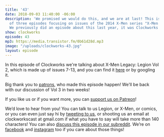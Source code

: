 ```yaml
---
title: '43'
date: 2018-09-03 11:40:00 -06:00
description: 'We promised we would do this, and we are at last! This is the first
  of three episodes focusing on issues of the 2014 X-Men series "X-Men Legacy: Legion."
  We previously did an episode about this last year, it was Clockworks episode 23.'
show: clockworks
episode: 43
mp3: https://media.transistor.fm/0b61d28d.mp3
image: "/uploads/clockworks-43.jpg"
layout: episode
---
```


In this episode of Clockworks we're talking about X-Men Legacy: Legion Vol 2, which is made up of issues 7-13, and you can find it [here](https://www.marvel.com/comics/series/16791/x-men_legacy_2012_-_2014) or by googling it.

Big thank you to [patrons](https://www.patreon.com/clockworkscast), who made this episode happen! We'll be back with our discussion of Vol 3 in two weeks!

If you like us or if you want more, you can [support us on Patreon](https://www.patreon.com/clockworkscast)!

We’d love to hear from you! You can talk to us Legion, or X-Men, or comics, or you can even just say hi by [tweeting to us](http://www.twitter.com/clockworkscast), or shooting us an email at clockworkscast at gmail.com if what you have to say will take more than 140 characters! You can also [discuss this episode in our subreddit](https://www.reddit.com/r/Goodstuff_fm/). We’re on [facebook](http://facebook.com/clockworkscast) and [instagram](https://www.instagram.com/clockworkscast) too if you care about those things!
